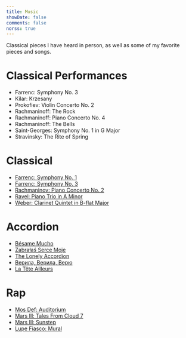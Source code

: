 ```yaml
---
title: Music
showDate: false
comments: false
norss: true
---
```


Classical pieces I have heard in person, as well as some of my favorite pieces and songs.

# Classical Performances
- Farrenc: Symphony No. 3
- Kilar: Krzesany
- Prokofiev: Violin Concerto No. 2
- Rachmaninoff: The Rock
- Rachmaninoff: Piano Concerto No. 4
- Rachmaninoff: The Bells
- Saint-Georges: Symphony No. 1 in G Major
- Stravinsky: The Rite of Spring

# Classical
- [Farrenc: Symphony No. 1](https://www.youtube.com/watch?v=R2s83X20MIs)
- [Farrenc: Symphony No. 3](https://www.youtube.com/watch?v=yv3LXXlmwNs)
- [Rachmaninov: Piano Concerto No. 2](https://www.youtube.com/watch?v=l4zkc7KEvYM)
- [Ravel: Piano Trio in A Minor](https://www.youtube.com/watch?v=Qy3uYBH5UaU)
- [Weber: Clarinet Quintet in B-flat Major](https://www.youtube.com/watch?v=IJtypOgWsZk)

# Accordion
- [Bésame Mucho](https://www.youtube.com/watch?v=G_ZvTAWy90o)
- [Zabrałaś Serce Moje](https://www.youtube.com/watch?v=K0QuSiiwYRA)
- [The Lonely Accordion](https://www.youtube.com/watch?v=_49RIjipFaQ)
- [Верила, Верила, Верю](https://www.youtube.com/watch?v=s4G5IXw_BuA)
- [La Tête Ailleurs](https://www.youtube.com/watch?v=GrgLwRBPqrw)

# Rap
- [Mos Def: Auditorium](https://www.youtube.com/watch?v=kSQEGE8gKj4)
- [Mars Ill: Tales From Cloud 7](https://www.youtube.com/watch?v=71x7Dn0uHOg)
- [Mars Ill: Sunstep](https://www.youtube.com/watch?v=vYvjL7xLgag)
- [Lupe Fiasco: Mural](https://www.youtube.com/watch?v=vkHrPyoEtSI)
